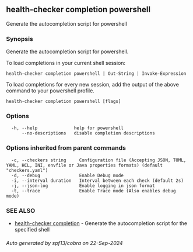 ## health-checker completion powershell

Generate the autocompletion script for powershell

### Synopsis

Generate the autocompletion script for powershell.

To load completions in your current shell session:

	health-checker completion powershell | Out-String | Invoke-Expression

To load completions for every new session, add the output of the above command
to your powershell profile.


```
health-checker completion powershell [flags]
```

### Options

```
  -h, --help              help for powershell
      --no-descriptions   disable completion descriptions
```

### Options inherited from parent commands

```
  -c, --checkers string     Configuration file (Accepting JSON, TOML, YAML, HCL, INI, envfile or Java properties formats) (default "checkers.yaml")
  -d, --debug               Enable Debug mode
  -i, --interval duration   Interval between each check (default 2s)
  -j, --json-log            Enable logging in json format
  -t, --trace               Enable Trace mode (Also enables debug mode)
```

### SEE ALSO

* [health-checker completion](health-checker_completion.md)	 - Generate the autocompletion script for the specified shell

###### Auto generated by spf13/cobra on 22-Sep-2024
